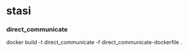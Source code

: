 # stasi

### direct_communicate
docker build -t direct_communicate -f direct_communicate-dockerfile .
